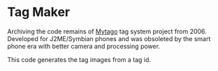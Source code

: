 Tag Maker 
====================

Archiving the code remains of [Mytago](http://techcrunch.com/2006/05/20/mytago-a-realonline-world-bridge/) tag system project from 2006.
Developed for J2ME/Symbian phones and was obsoleted by the smart phone era with better camera and processing power.

This code generates the tag images from a tag id.
